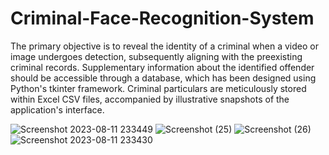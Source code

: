 # Criminal-Face-Recognition-System
The primary objective is to reveal the identity of a criminal when a video or image undergoes detection, subsequently aligning with the preexisting criminal records. Supplementary information about the identified offender should be accessible through a database, which has been designed using Python's tkinter framework. Criminal particulars are meticulously stored within Excel CSV files, accompanied by illustrative snapshots of the application's interface.


![Screenshot 2023-08-11 233449](https://github.com/raziyahya/Criminal-Face-Recognition-System/assets/86314686/e5254450-5f6d-4de0-a00e-09975fa7efc3)
![Screenshot (25)](https://github.com/raziyahya/Criminal-Face-Recognition-System/assets/86314686/a6389584-f299-4fc4-a351-d6e9ae48f753)
![Screenshot (26)](https://github.com/raziyahya/Criminal-Face-Recognition-System/assets/86314686/0b929abc-f5a8-4e65-b7e8-082665cf0875)
![Screenshot 2023-08-11 233430](https://github.com/raziyahya/Criminal-Face-Recognition-System/assets/86314686/daa86830-3a33-4830-b48a-4f0cfaa9e9ba)
